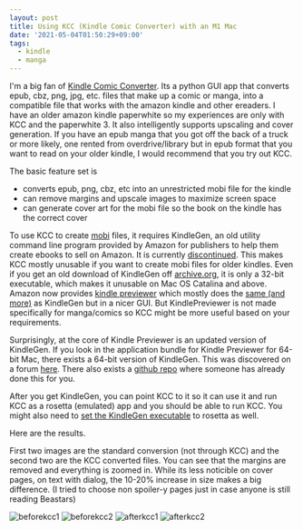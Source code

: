 ```yaml
---
layout: post
title: Using KCC (Kindle Comic Converter) with an M1 Mac
date: '2021-05-04T01:50:29+09:00'
tags:
  - kindle
  - manga
---
```

I'm a big fan of [Kindle Comic Converter](https://kcc.iosphe.re/). Its a python GUI app that converts epub, cbz, png, jpg, etc. files that make up a comic or manga, into a compatible file that works with the amazon kindle and other ereaders. I have an older amazon kindle paperwhite so my experiences are only with KCC and the paperwhite 3. It also intelligently supports upscaling and cover generation. If you have an epub manga that you got off the back of a truck or more likely, one rented from overdrive/library but in epub format that you want to read on your older kindle, I would recommend that you try out KCC.

The basic feature set is
- converts epub, png, cbz, etc into an unrestricted mobi file for the kindle
- can remove margins and upscale images to maximize screen space
- can generate cover art for the mobi file so the book on the kindle has the correct cover

To use KCC to create [mobi](https://wiki.mobileread.com/wiki/MOBI) files, it requires KindleGen, an old utility command line program provided by Amazon for publishers to help them create ebooks to sell on Amazon. It is currently [discontinued](https://www.amazon.com/gp/feature.html?ie=UTF8&docId=1000765211). This makes KCC mostly unusable if you want to create mobi files for older kindles. Even if you get an old download of KindleGen off [archive.org](https://archive.org/), it is only a 32-bit executable, which makes it unusable on Mac OS Catalina and above. Amazon now provides [kindle previewer](https://www.amazon.com/gp/feature.html?ie=UTF8&docId=1000765261) which mostly does the [same (and more)](https://github.com/ciromattia/kcc/issues/371#issuecomment-713816833) as KindleGen but in a nicer GUI. But KindlePreviewer is not made specifically for manga/comics so KCC might be more useful based on your requirements. 

Surprisingly, at the core of Kindle Previewer is an updated version of KindleGen. If you look in the application bundle for Kindle Previewer for 64-bit Mac, there exists a 64-bit version of KindleGen. This was discovered on a forum [here](https://www.literatureandlatte.com/forum/viewtopic.php?p=284621#p284621). There also exists a [github repo](https://github.com/andyljones/kindlegen-64) where someone has already done this for you.

After you get KindleGen, you can point KCC to it so it can use it and run KCC as a rosetta (emulated) app and you should be able to run KCC. You might also need to [set the KindleGen executable](https://macworld.com/article/338843/how-to-force-a-native-m1-mac-app-to-run-as-an-intel-app-instead.html) to rosetta as well.

Here are the results.


First two images are the standard conversion (not through KCC) and the second two are the KCC converted files. You can see that the margins are removed and everything is zoomed in. While its less noticible on cover pages, on text with dialog, the 10-20% increase in size makes a big difference. (I tried to choose non spoiler-y pages just in case anyone is still reading Beastars)

![beforekcc1]({{site.baseurl}}/assets/images/beforekcc.jpg)
![beforekcc2]({{site.baseurl}}/assets/images/beforekcc2.jpg)
![afterkcc1]({{site.baseurl}}/assets/images/afterkcc.jpg)
![afterkcc2]({{site.baseurl}}/assets/images/afterkcc2.jpg)

